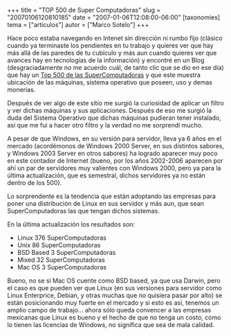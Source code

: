 +++
title = "TOP 500 de Super Computadoras"
slug = "20070106120810185"
date = "2007-01-06T12:08:00-06:00"
[taxonomies]
tema = ["articulos"]
autor = ["Marco Sotelo"]
+++

Hace poco estaba navegando en Intenet sin dirección ni rumbo fijo
(clásico cuando ya terminaste los pendientes en tu trabajo y quieres ver
que hay más allá de las paredes de tu cubículo y más aun cuando quieres
ver que avances hay en tecnologías de la información) y encontré en un
Blog (desgraciadamente no me acuerdo cuál, de tanto clic que se dio en
ese día) que hay un [Top 500 de las
SuperComputadoras](http://top500.org/) y que este muestra ubicación de
las máquinas, sistema operativo que poseen, uso y demas monerías.

Después de ver algo de este sitio me surgió la curiosidad de aplicar un
filtro y ver dichas máquinas y sus aplicaciones. Después de eso me
surgió la duda del Sistema Operativo que dichas máquinas pudieran tener
instalado, así que me fui a hacer otro filtro y la verdad no me
sorprendí mucho.

<!-- more -->
A pesar de que Windows, en su versión para servidor, lleva ya 6 años en
el mercado (acordémonos de Windows 2000 Server, en sus distintos
sabores, y Windows 2003 Server en otros sabores) ha logrado aparecer muy
poco en este contador de Internet (bueno, por los años 2002-2006
aparecen por ahí un par de servidores muy valientes con Windows 2000,
pero ya para la última actualización, que es semestral, dichos
servidores ya no están dentro de los 500).

Lo sorprendente es la tendencia que están adoptando las empresas para
poner una distribución de Linux en sus servidor y más aun, que sean
SuperComputadoras las que tengan dichos sistemas.

En la última actualización los resultados son:

-   Linux 376 SuperComputadoras
-   Unix 86 SuperComputadoras
-   BSD Based 3 SuperComputadoras
-   Mixed 32 SuperComputadoras
-   Mac OS 3 SuperComputadoras

Bueno, no se si Mac OS cuente como BSD based, ya que usa Darwin, pero el
caso es que pueden ver que Linux (en sus versiones para servidor como
Linux Enterprice, Debian, y otras muchas que no quisiera pasar por alto)
se están posicionando muy fuerte en el mercado y si esto es así, tenemos
un amplio campo de trabajo... ahora sólo queda convencer a las empresas
mexicanas que Linux es bueno y el hecho de que no tenga un costo, como
lo tienen las licencias de Windows, no significa que sea de mala
calidad.

